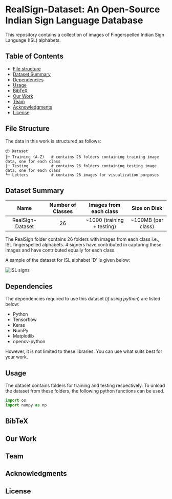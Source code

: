 # RealSign-Dataset: An Open-Source Indian Sign Language Database
This repository contains a collection of images of Fingerspelled Indian Sign Language (ISL) alphabets.
  
## Table of Contents
 
- [File structure](#file-structure)
- [Dataset Summary](#dataset-summary) 
- [Dependencies](#dependencies)
- [Usage](#usage)
- [BibTeX](#bibtex)
- [Our Work](#our-work)
- [Team](#team)
- [Acknowledgments](#acknowledgments)
- [License](#license)
  
   
## File Structure

The data in this work is structured as follows:

```
📦 Dataset
├─ Training (A-Z)   # contains 26 folders containing training image data, one for each class 
├─ Testing          # contains 26 folders containing testing image data, one for each class 
└─ Letters          # contains 26 images for visualization purposes
```

## Dataset Summary


|       Name       | Number of Classes |   Images from each class   |    Size on Disk    |
|:----------------:|:-----------------:|:--------------------------:|:------------------:|
| RealSign-Dataset |         26        | ~1000 (training + testing) | ~100MB (per class) |

The RealSign folder contains 26 folders with images from each class i.e., ISL fingerspelled alphabets. 4 signers have contributed in capturing these images and have contributed equally for each class.

A sample of the dataset for ISL alphabet 'D' is given below:

![ISL signs](https://user-images.githubusercontent.com/56569120/235040509-5a08605a-673e-4139-92a9-aa82bf706b36.png)

## Dependencies
The dependencies required to use this dataset (_if using python_) are listed below:
- Python
- Tensorflow
- Keras
- NumPy 
- Matplotlib
- opencv-python

However, it is not limited to these libraries. You can use what suits best for your work.
  
  
## Usage
The dataset contains folders for training and testing respectively. To unload the dataset from these folders, the following python functions can be used.

```python
import os
import numpy as np
```


## BibTeX



## Our Work


## Team


## Acknowledgments


## License
